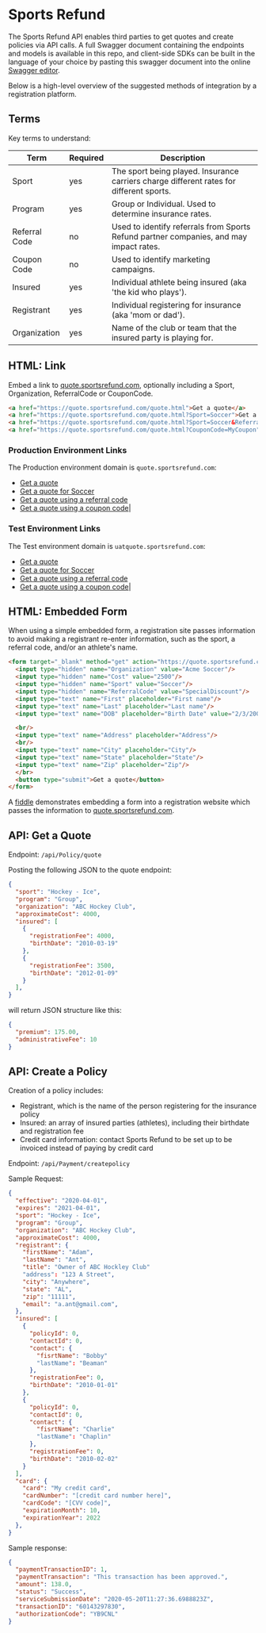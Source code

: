 # Sports Refund 

The Sports Refund API enables third parties to get quotes and create policies via API calls. A full Swagger document containing the endpoints and models is available in this repo, and client-side SDKs can be built in the language of your choice by pasting this swagger document into the online [Swagger editor](http://editor.swagger.io/).

Below is a high-level overview of the suggested methods of integration by a registration platform.

## Terms

Key terms to understand:

|Term|Required|Description|
|-|-|-|
|Sport|yes|The sport being played. Insurance carriers charge different rates for different sports.|
|Program|yes|Group or Individual. Used to determine insurance rates.|
|Referral Code|no|Used to identify referrals from Sports Refund partner companies, and may impact rates.|
|Coupon Code|no|Used to identify marketing campaigns.|
|Insured|yes|Individual athlete being insured (aka 'the kid who plays').|
|Registrant|yes|Individual registering for insurance (aka 'mom or dad').|
|Organization|yes|Name of the club or team that the insured party is playing for.|

## HTML: Link

Embed a link to [quote.sportsrefund.com](https://quote.sportsrefund.com/quote.html), optionally including a Sport, Organization, ReferralCode or CouponCode.

```html
<a href="https://quote.sportsrefund.com/quote.html">Get a quote</a>
<a href="https://quote.sportsrefund.com/quote.html?Sport=Soccer">Get a quote for Soccer</a>
<a href="https://quote.sportsrefund.com/quote.html?Sport=Soccer&ReferralCode=SomeCode">Get a quote using a referral code</a>
<a href="https://quote.sportsrefund.com/quote.html?CouponCode=MyCoupon">Get a quote using a coupon code</a>
```

### Production Environment Links

The Production environment domain is `quote.sportsrefund.com`:

- <a href="https://quote.sportsrefund.com/quote.html">Get a quote</a>
- <a href="https://quote.sportsrefund.com/quote.html?Sport=Soccer">Get a quote for Soccer</a>
- <a href="https://quote.sportsrefund.com/quote.html?Sport=Soccer&ReferralCode=SomeCode">Get a quote using a referral code</a>
- <a href="https://quote.sportsrefund.com/quote.html?CouponCode=MyCoupon">Get a quote using a coupon code</a>|

### Test Environment Links

The Test environment domain is `uatquote.sportsrefund.com`:

- <a href="https://quote.sportsrefund.com/quote.html">Get a quote</a>
- <a href="https://quote.sportsrefund.com/quote.html?Sport=Soccer">Get a quote for Soccer</a>
- <a href="https://quote.sportsrefund.com/quote.html?Sport=Soccer&ReferralCode=SomeCode">Get a quote using a referral code</a>
- <a href="https://quote.sportsrefund.com/quote.html?CouponCode=MyCoupon">Get a quote using a coupon code</a>|

## HTML: Embedded Form

When using a simple embedded form, a registration site passes information to avoid making a registrant re-enter information, such as the sport, a referral code, and/or an athlete's name.

``` html
<form target="_blank" method="get" action="https://quote.sportsrefund.com/quote.html">
  <input type="hidden" name="Organization" value="Acme Soccer"/>
  <input type="hidden" name="Cost" value="2500"/>
  <input type="hidden" name="Sport" value="Soccer"/>
  <input type="hidden" name="ReferralCode" value="SpecialDiscount"/>
  <input type="text" name="First" placeholder="First name"/>
  <input type="text" name="Last" placeholder="Last name"/>
  <input type="text" name="DOB" placeholder="Birth Date" value="2/3/2004"/>

  <br/>
  <input type="text" name="Address" placeholder="Address"/>
  <br/>
  <input type="text" name="City" placeholder="City"/>
  <input type="text" name="State" placeholder="State"/>
  <input type="text" name="Zip" placeholder="Zip"/>
  </br>
  <button type="submit">Get a quote</button>
</form>
```

A [fiddle](https://jsfiddle.net/otpam3qb/1/) demonstrates embedding a form into a registration website which passes the information to [quote.sportsrefund.com](https://quote.sportsrefund.com/quote.html).


## API: Get a Quote

Endpoint: `/api/Policy/quote`

Posting the following JSON to the quote endpoint:

``` json
{
  "sport": "Hockey - Ice",
  "program": "Group",
  "organization": "ABC Hockey Club",
  "approximateCost": 4000,
  "insured": [
    {
      "registrationFee": 4000,
      "birthDate": "2010-03-19"
    },
    {
      "registrationFee": 3500,
      "birthDate": "2012-01-09"
    }
  ],
}
```

will return JSON structure like this:

``` json
{
  "premium": 175.00,
  "administrativeFee": 10
}
```

## API: Create a Policy

Creation of a policy includes:

- Registrant, which is the name of the person registering for the insurance policy
- Insured: an array of insured parties (athletes), including their birthdate and registration fee
- Credit card information: contact Sports Refund to be set up to be invoiced instead of paying by credit card

Endpoint: `/api/Payment/createpolicy`

Sample Request:

```json
{
  "effective": "2020-04-01",
  "expires": "2021-04-01",
  "sport": "Hockey - Ice",
  "program": "Group",
  "organization": "ABC Hockey Club",
  "approximateCost": 4000,
  "registrant": {
    "firstName": "Adam",
    "lastName": "Ant",
    "title": "Owner of ABC Hockley Club"
    "address": "123 A Street",
    "city": "Anywhere",
    "state": "AL",
    "zip": "11111",
    "email": "a.ant@gmail.com",
  },
  "insured": [
    {
      "policyId": 0,
      "contactId": 0,
      "contact": {
        "fisrtName": "Bobby"
        "lastName": "Beaman"
      },
      "registrationFee": 0,
      "birthDate": "2010-01-01"
    },
    {
      "policyId": 0,
      "contactId": 0,
      "contact": {
        "fisrtName": "Charlie"
        "lastName": "Chaplin"
      },
      "registrationFee": 0,
      "birthDate": "2010-02-02"
    }
  ],
  "card": {
    "card": "My credit card",
    "cardNumber": "[credit card number here]",
    "cardCode": "[CVV code]",
    "expirationMonth": 10,
    "expirationYear": 2022
  },
}
```

Sample response:

```json
{
  "paymentTransactionID": 1,
  "paymentTransaction": "This transaction has been approved.",
  "amount": 138.0,
  "status": "Success",
  "serviceSubmissionDate": "2020-05-20T11:27:36.6988823Z",
  "transactionID": "60143297830",
  "authorizationCode": "YB9CNL"
}
```
